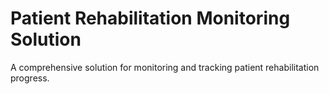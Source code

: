 # Patient Rehabilitation Monitoring Solution

A comprehensive solution for monitoring and tracking patient rehabilitation progress.

